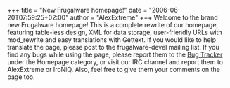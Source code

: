 +++
title = "New Frugalware homepage!"
date = "2006-06-20T07:59:25+02:00"
author = "AlexExtreme"
+++
Welcome to the brand new Frugalware homepage! This is a complete rewrite of our homepage, featuring table-less design, XML for data storage, user-friendly URLs with mod\_rewrite and easy translations with Gettext. If you would like to help translate the page, please post to the frugalware-devel mailing list. If you find any bugs while using the page, please report them to the [Bug Tracker](http://bugs.frugalware.org) under the Homepage category, or visit our IRC channel and report them to AlexExtreme or IroNiQ. Also, feel free to give them your comments on the page too.  

  
